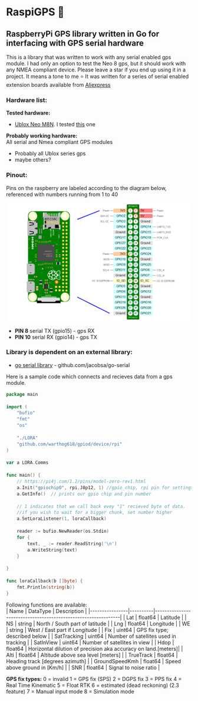 # RaspiGPS 📡
## RaspberryPi GPS library written in Go for interfacing with GPS serial hardware
This is a library that was written to work with any serial enabled gps module. I had only an option to test the Neo 8 gps, but it should work with any NMEA compliant device.
Please leave a star if you end up using it in a project. It means a tone to me ⭐ 
It was written for a series of serial enabled extension boards available from [Aliexpress](https://www.aliexpress.com/item/32325428866.html?spm=a2g0s.9042311.0.0.27424c4dH6kF1l)   

### Hardware list:   
__Tested hardware:__  
* [Ublox Neo M8N](https://www.u-blox.com/en/product/neo-m8-series). I tested [this](https://www.aliexpress.com/item/32325428866.html?spm=a2g0s.9042311.0.0.27424c4dH6kF1l) one  

__Probably working hardware:__  
All serial and Nmea compliant GPS modules
* Probably all Ublox series gps
* maybe others?

### Pinout:  
Pins on the raspberry are labeled according to the diagram below, referenced with numbers running from 1 to 40  

<img src="https://raw.githubusercontent.com/LanVukusic/RaspiGPS/master/pinout.png" width="500">

* __PIN 8__ serial TX (gpio15)    -  gps RX
* __PIN 10__ serial RX (gpio14)   -  gps TX



### Library is dependent on an external library:  
* [go serial library](https://github.com/jacobsa/go-serial) - github.com/jacobsa/go-serial  


Here is a sample code which connects and recieves data from a gps module.  


```go
package main

import (
	"bufio"
	"fmt"
	"os"

	"./LORA"
	"github.com/warthog618/gpiod/device/rpi"
)

var a LORA.Comms

func main() {
	// https://pi4j.com/1.2/pins/model-zero-rev1.html
	a.Init("gpiochip0", rpi.J8p12, 1) //gpio_chip, rpi pin for settings lora mode, minimal read size
	a.GetInfo()  // prints our gpio chip and pin number

	// 1 indicates that we call back evey "1" recieved byte of data.
	//if you wish to wait for a bigger chunk, set number higher
	a.SetLoraListener(1, loraCallback)

	reader := bufio.NewReader(os.Stdin)
	for {
		text, _ := reader.ReadString('\n')
		a.WriteString(text)
	}

}

func loraCallback(b []byte) {
	fmt.Println(string(b))
}
```

Following functions are available:  
| Name           | DataType | Description                                                   |
|----------------|----------|---------------------------------------------------------------|
| Lat            | float64  | Latitude                                                      |
| NS             | string   | North / South part of latitude                                |
| Lng            | float64  | Longitude                                                     |
| WE             | string   | West / East part if Longitude                                 |
| Fix            | uint64   | GPS fix type; described below                                 |
| SatTracking    | uint64   | Number of satellites used in tracking                         |
| SatInView      | uint64   | Number of satellites in view                                  |
| Hdop           | float64  | Horizontal dilution of precision aka accuracy on land.[meters]|
| Alti           | float64  | Altitude above sea level [meters]                            |
| TrueTrack      | float64  | Heading track [degrees azimuth]                    |
| GroundSpeedKmh | float64  | Speed above ground in [Km/h]                     |
| SNR            | float64  | Signal to noise ratio                                         |


__GPS fix types:__
  0 = invalid
  1 = GPS fix (SPS)
  2 = DGPS fix
  3 = PPS fix
  4 = Real Time Kinematic
  5 = Float RTK
  6 = estimated (dead reckoning) (2.3 feature)
  7 = Manual input mode
  8 = Simulation mode

